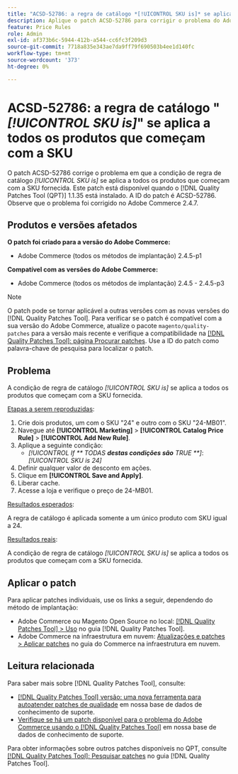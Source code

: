 ```yaml
---
title: "ACSD-52786: a regra de catálogo *[!UICONTROL SKU is]* se aplica a todos os produtos que começam com o SKU"
description: Aplique o patch ACSD-52786 para corrigir o problema do Adobe Commerce em que a condição de regra de catálogo *[!UICONTROL SKU is]* se aplica a todos os produtos que começam com o SKU fornecido.
feature: Price Rules
role: Admin
exl-id: af373b6c-5944-412b-a544-cc6fc3f209d3
source-git-commit: 7718a835e343ae7da9ff79f690503b4ee1d140fc
workflow-type: tm+mt
source-wordcount: '373'
ht-degree: 0%

---
```


# ACSD-52786: a regra de catálogo &quot;*[!UICONTROL SKU is]*&quot; se aplica a todos os produtos que começam com a SKU

O patch ACSD-52786 corrige o problema em que a condição de regra de catálogo *[!UICONTROL SKU is]* se aplica a todos os produtos que começam com a SKU fornecida. Este patch está disponível quando o [!DNL Quality Patches Tool (QPT)] 1.1.35 está instalado. A ID do patch é ACSD-52786. Observe que o problema foi corrigido no Adobe Commerce 2.4.7.

## Produtos e versões afetados

**O patch foi criado para a versão do Adobe Commerce:**

* Adobe Commerce (todos os métodos de implantação) 2.4.5-p1

**Compatível com as versões do Adobe Commerce:**

* Adobe Commerce (todos os métodos de implantação) 2.4.5 - 2.4.5-p3

>[!NOTE]
>
>O patch pode se tornar aplicável a outras versões com as novas versões do [!DNL Quality Patches Tool]. Para verificar se o patch é compatível com a sua versão do Adobe Commerce, atualize o pacote `magento/quality-patches` para a versão mais recente e verifique a compatibilidade na [[!DNL Quality Patches Tool]: página Procurar patches](https://experienceleague.adobe.com/tools/commerce-quality-patches/index.html). Use a ID do patch como palavra-chave de pesquisa para localizar o patch.

## Problema

A condição de regra de catálogo *[!UICONTROL SKU is]* se aplica a todos os produtos que começam com a SKU fornecida.

<u>Etapas a serem reproduzidas</u>:

1. Crie dois produtos, um com o SKU &quot;24&quot; e outro com o SKU &quot;24-MB01&quot;.
1. Navegue até **[!UICONTROL Marketing]** > **[!UICONTROL Catalog Price Rule]** > **[!UICONTROL Add New Rule]**.
1. Aplique a seguinte condição:
   * *[!UICONTROL If ** TODAS **destas condições são** TRUE **]*: *[!UICONTROL SKU is 24]*
1. Definir qualquer valor de desconto em ações.
1. Clique em **[!UICONTROL Save and Apply]**.
1. Liberar cache.
1. Acesse a loja e verifique o preço de 24-MB01.

<u>Resultados esperados</u>:

A regra de catálogo é aplicada somente a um único produto com SKU igual a 24.

<u>Resultados reais</u>:

A condição de regra de catálogo *[!UICONTROL SKU is]* se aplica a todos os produtos que começam com a SKU fornecida.

## Aplicar o patch

Para aplicar patches individuais, use os links a seguir, dependendo do método de implantação:

* Adobe Commerce ou Magento Open Source no local: [[!DNL Quality Patches Tool] > Uso](https://experienceleague.adobe.com/docs/commerce-operations/tools/quality-patches-tool/usage.html) no guia [!DNL Quality Patches Tool].
* Adobe Commerce na infraestrutura em nuvem: [Atualizações e patches > Aplicar patches](https://experienceleague.adobe.com/docs/commerce-cloud-service/user-guide/develop/upgrade/apply-patches.html) no guia do Commerce na infraestrutura em nuvem.

## Leitura relacionada

Para saber mais sobre [!DNL Quality Patches Tool], consulte:

* [[!DNL Quality Patches Tool] versão: uma nova ferramenta para autoatender patches de qualidade](/help/announcements/adobe-commerce-announcements/magento-quality-patches-released-new-tool-to-self-serve-quality-patches.md) em nossa base de dados de conhecimento de suporte.
* [Verifique se há um patch disponível para o problema do Adobe Commerce usando o [!DNL Quality Patches Tool]](/help/support-tools/patches-available-in-qpt-tool/check-patch-for-magento-issue-with-magento-quality-patches.md) em nossa base de dados de conhecimento de suporte.

Para obter informações sobre outros patches disponíveis no QPT, consulte [[!DNL Quality Patches Tool]: Pesquisar patches](https://experienceleague.adobe.com/tools/commerce-quality-patches/index.html) no guia [!DNL Quality Patches Tool].
